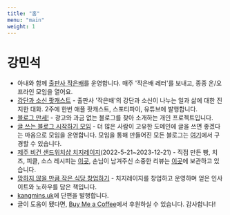 ```yaml
---
title: "홈"
menu: "main"
weight: 1
---
```


# 강민석

- 아내와 함께 [출판사 작은배](https://jagunbae.com/about/)를 운영합니다. 매주 '작은배 레터'를 보내고, 종종 온/오프라인 모임을 열어요.
- [강단과 소신 팟캐스트](https://podcast.jagunbae.com) - 출판사 '작은배'의 강단과 소신이 나누는 일과 삶에 대한 진지한 대화. 2주에 한번 애플 팟캐스트, 스포티파이, 유튜브에 발행합니다.
- [블로그 만세!](http://blogmansae.com/) - 광고와 과금 없는 블로그를 찾아 소개하는 개인 프로젝트입니다.
- [글 쓰는 블로그 시작하기 모임](https://jagunbae.com/tag/personal-blog/) - 더 많은 사람이 고유한 도메인에 글을 쓰면 좋겠다는 마음으로 모임을 운영합니다. 모임을 통해 만들어진 모든 블로그는 [여기](https://blogs.jagunbae.com)에서 구경할 수 있습니다. 
- [제주 비건 샌드위치샵 치지레이지](https://jagunbae.com/tag/work/)(2022-5-21~2023-12-21) - 직접 만든 빵, 치즈, 피클, 소스 레시피는 [이곳](https://jagunbae.com/tag/food/), 손님이 남겨주신 소중한 리뷰는 [이곳](https://reviews.cheesylazy.com/)에 보관하고 있습니다.
- [망하지 않을 만큼 작은 식당 창업하기](https://store.jagunbae.com) - 치지레이지를 창업하고 운영하며 얻은 인사이트와 노하우를 담은 책입니다.
- [kangmins.uk](https://kangmins.uk)에 단편을 발행합니다.
- 글이 도움이 됐다면, [Buy Me a Coffee](https://buymeacoffee.com/kangminsuk)에서 후원하실 수 있습니다. 감사합니다!